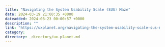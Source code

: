 ```yaml
---
title: "Navigating the System Usability Scale (SUS) Maze"
date: 2024-03-19 21:00:35 +0000
dateadded: 2024-03-23 00:00:57 +0000
description: ""
link: "https://uxplanet.org/navigating-the-system-usability-scale-sus-maze-a98c78da7677?source=rss----819cc2aaeee0---4"
category:
directory: _directory/ux-planet.md
---
```


